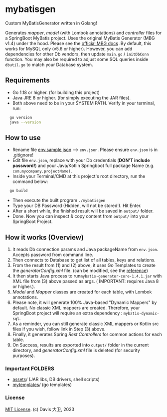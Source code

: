 # mybatisgen

Custom MyBatisGenerator written in Golang! 

Generates _mapper_, _model_ (with Lombok annotations) and _controller_ files for a SpringBoot MyBatis project. Uses the
original MyBatis Generator (MBG v1.4) under the hood. Please see
the  [official MBG docs](https://mybatis.org/generator/) .By default, this works for MySQL only (v5.6 or higher).
However, you can add dependencies for other Db vendors, then update `main.go`  / `initDbConn` function. You may also be
required to adjust some SQL queries inside `dbutil.go` to match your Database system.

## Requirements

- Go 1.18 or higher. (for building this project)
- Java JRE 8 or higher. (for simply executing the JAR files).
- Both above need to be in your SYSTEM PATH. Verify in your terminal, run:
```bash
  go version
  java --version
```

## How to use

- Rename file [env.sample.json](env.sample.json) --> `env.json`. Please ensure `env.json` is in .gitignore!
- Edit file `env.json`, replace with your Db credentials (**DON'T include password!**) and your Java/Kotlin
  Springboot full package Name (e.g. `com.mycompany.projectName)`.
- Inside your Terminal/CMD at this project's root directory, run the command below:
```bash
  go build
```

- Then execute the built program `./mybatisgen`
- Type your DB Password (Hidden, will not be stored!). Hit Enter.
- After a short while, the finished result will be saved in `output/` folder.
- Done. Now you can inspect & copy content from `output/` into your SpringBoot Project. 

## How it works (Overview)

1. It reads Db connection params and Java packageName from `env.json`. Accepts password from command line.
2. Then connects to Database to get list of all tables, keys and relations.
3. From the result from (1) and (2) above, it uses Go Templates to create the *generatorConfig.xml* file. (can be
   modified, see the [reference](https://mybatis.org/generator/configreference/xmlconfig.html))
4. It then starts Java process to run`mybatis-generator-core-1.4.1.jar` with XML file from (3) above passed as args.  (
   IMPORTANT: requires Java 8 or higher.).
5. *Model* and *Mapper* classes are created for each table, with Lombok annotations.
6. Please note, it will generate 100% Java-based "Dynamic Mappers" by default. No classic XML mappers are created.
   Therefore, your SpringBoot project will require an extra dependency : `mybatis-dynamic-sql`.
7. As a reminder, you can still generate classic XML mappers or Kotlin src files if you wish, follow link in Step (3) above.
8. Finally, it generates Spring _Rest Controllers_ for common actions for each table.
9. On Success, results are exported into `output/` folder in the current directory, and *generatorConfig.xml* file is
   deleted (for security purposes).

### Important FOLDERS

- [assets](assets)/ (JAR libs, DB drivers, shell scripts)
- [mytemplates](mytemplates)/ (go templates)

### License

[MIT License](LICENSE). (c) Davis 大卫, 2023
